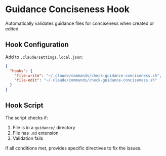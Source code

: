 # Guidance Conciseness Hook

Automatically validates guidance files for conciseness when created or edited.

## Hook Configuration

Add to `.claude/settings.local.json`:

```json
{
  "hooks": {
    "file-write": "~/.claude/commands/check-guidance-conciseness.sh",
    "file-edit": "~/.claude/commands/check-guidance-conciseness.sh"
  }
}
```

## Hook Script

The script checks if:
1. File is in a `guidance/` directory
2. File has `.md` extension
3. Validation fails

If all conditions met, provides specific directives to fix the issues.